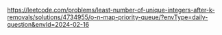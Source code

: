 https://leetcode.com/problems/least-number-of-unique-integers-after-k-removals/solutions/4734955/o-n-map-priority-queue/?envType=daily-question&envId=2024-02-16
